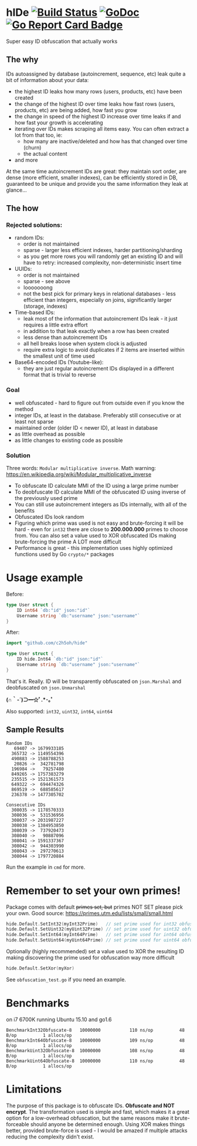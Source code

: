 # h**ID**e  [![Build Status](https://drone.io/github.com/c2h5oh/hide/status.png)](https://drone.io/github.com/c2h5oh/hide/latest)  [![GoDoc](https://godoc.org/github.com/c2h5oh/hide?status.svg)](https://godoc.org/github.com/c2h5oh/hide)  [![Go Report Card Badge](http://goreportcard.com/badge/c2h5oh/hide)](http://goreportcard.com/report/c2h5oh/hide)

Super easy ID obfuscation that actually works

## The why
IDs autoassigned by database (autoincrement, sequence, etc) leak quite a bit of information about your data:

* the highest ID leaks how many rows (users, products, etc) have been created
* the change of the highest ID over time leaks how fast rows (users, products, etc) are being added, how fast you grow
* the change in speed of the highest ID increase over time leaks if and how fast your growth is accelerating
* iterating over IDs makes scraping all items easy. You can often extract a lot from that too, ie:
  * how many are inactive/deleted and how has that changed over time (churn)
  * the actual content
* and more

At the same time autoincrement IDs are great: they maintain sort order, are dense (more efficient, smaller indexes), can be efficiently stored in DB, guaranteed to be unique and provide you the same information they leak at glance...


## The how

### Rejected solutions:

* random IDs:
  * order is not maintained
  * sparse - larger less efficient indexes, harder partitioning/sharding
  * as you get more rows you will randomly get an existing ID and will have to retry: increased complexity, non-deterministic insert time
* UUIDs:
  * order is not maintained
  * sparse - see above
  * looooooong
  * not the best pick for primary keys in relational databases - less efficient than integers, especially on joins, significantly larger (storage, indexes)
* Time-based IDs:
  * leak most of the information that autoincrement IDs leak - it just requires a little extra effort
  * in addition to that leak exactly when a row has been created
  * less dense than autoincrement IDs
  * all hell breaks loose when system clock is adjusted
  * require extra logic to avoid duplicates if 2 items are inserted within the smallest unit of time used
* Base64-encoded IDs (Youtube-like):
  * they are just regular autoincrement IDs displayed in a different format that is trivial to reverse


### Goal

* well obfuscated - hard to figure out from outside even if you know the method
* integer IDs, at least in the database. Preferably still consecutive or at least not sparse
* maintained order (older ID < newer ID), at least in database
* as little overhead as possible
* as little changes to existing code as possible


### Solution

Three words: `Modular multiplicative inverse`. Math warning: https://en.wikipedia.org/wiki/Modular_multiplicative_inverse

* To obfuscate ID calculate MMI of the ID using a large prime number
* To deobfuscate ID calculate MMI of the obfuscated ID using inverse of the previously used prime
* You can still use autoincrement integers as IDs internally, with all of the benefits
* Obfuscated IDs look random
* Figuring which prime was used is not easy and brute-forcing it will be hard - even for `int32` there are close to **200.000.000** primes to choose from. You can also set a value used to XOR obfuscated IDs making brute-forcing the prime A LOT more difficult
* Performance is great - this implementation uses highly optimized functions used by Go `crypto/*` packages


# Usage example

Before:
```go
type User struct {
    ID int64 `db:"id" json:"id"`
    Username string `db:"username" json:"username"`
}
```

After:
```go
import "github.com/c2h5oh/hide"

type User struct {
    ID hide.Int64 `db:"id" json:"id"`
    Username string `db:"username" json:"username"`
}
```
That's it. Really. ID will be transparently obfuscated on `json.Marshal` and deobfuscated on `json.Unmarshal`

**(∩｀-´)⊃━☆ﾟ.*･｡ﾟ**

Also supported: `int32`, `uint32`, `int64`, `uint64`

## Sample Results
```
Random IDs
   69407 -> 1679933185
  365732 -> 1149554396
  490883 -> 1588788253
   20826 ->  342781798
  196984 ->   79257480
  849265 -> 1757383279
  235515 -> 1521361573
  649322 ->  694474326
  869519 ->  688585617
  236378 -> 1477305702

Consecutive IDs
  308035 -> 1178570333
  308036 ->  531536956
  308037 -> 2031987227
  308038 -> 1384953850
  308039 ->  737920473
  308040 ->   90887096
  308041 -> 1591337367
  308042 ->  944303990
  308043 ->  297270613
  308044 -> 1797720884
```
Run the example in `cmd` for more.


# Remember to set your own primes!
Package comes with default ~~primes set, but~~ primes NOT SET please pick your own. Good source: https://primes.utm.edu/lists/small/small.html
```go
hide.Default.SetInt32(myInt32Prime)   // set prime used for int32 obfuscation
hide.Default.SetUint32(myUint32Prime) // set prime used for uint32 obfuscation
hide.Default.SetInt64(myInt64Prime)   // set prime used for int64 obfuscation
hide.Default.SetUint64(myUint64Prime) // set prime used for uint64 obfuscation
```

Optionally (highly recommended) set a value used to XOR the resulting ID making discovering the prime used for obfuscation way more difficult
```go
hide.Default.SetXor(myXor)
```

See `obfuscation_test.go` if you need an example.


# Benchmarks
on i7 6700K running Ubuntu 15.10 and go1.6
```
BenchmarkInt32Obfuscate-8 	10000000	       110 ns/op	      48 B/op	       1 allocs/op
BenchmarkInt64Obfuscate-8 	10000000	       109 ns/op	      48 B/op	       1 allocs/op
BenchmarkUint32Obfuscate-8	10000000	       108 ns/op	      48 B/op	       1 allocs/op
BenchmarkUint64Obfuscate-8	10000000	       110 ns/op	      48 B/op	       1 allocs/op
```

# Limitations
The purpose of this package is to obfuscate IDs. **Obfuscate and NOT encrypt**. The transformation used is simple and fast, which makes it a great option for a low-overhead obfuscation, but the same reasons make it brute-forceable should anyone be determined enough. Using XOR makes things better, provided brute-force is used - I would be amazed if multiple attacks reducing the complexity didn't exist.
